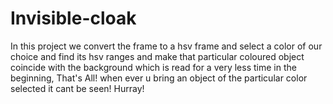 # Invisible-cloak
In this project we convert the frame to a hsv frame and select a color of our choice and find its hsv ranges and make that particular coloured object coincide with the background 
which is read for a very less time in the beginning, That's All! when ever u bring an object of the particular color selected it cant be seen! Hurray!
